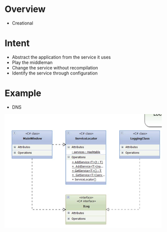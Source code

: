 # Overview
* Creational

# Intent
* Abstract the application from the service it uses
* Play the middleman
* Change the service without recompilation
* Identify the service through configuration

# Example
* DNS

![structure](https://github.com/sairamaj/designpatterns/blob/master/servicelocator/structure.png)
